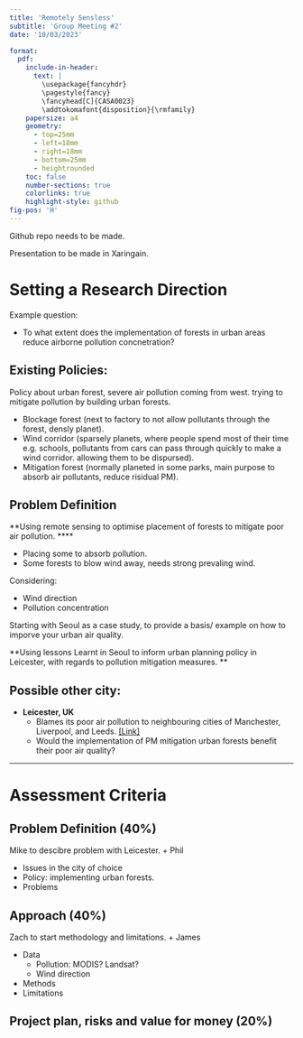 ```yaml
---
title: 'Remotely Sensless'
subtitle: 'Group Meeting #2'
date: '10/03/2023'

format:
  pdf:
    include-in-header:
      text: |
        \usepackage{fancyhdr}
        \pagestyle{fancy}
        \fancyhead[C]{CASA0023}
        \addtokomafont{disposition}{\rmfamily}
    papersize: a4
    geometry:
      - top=25mm
      - left=18mm
      - right=18mm
      - bottom=25mm
      - heightrounded
    toc: false
    number-sections: true
    colorlinks: true
    highlight-style: github
fig-pos: 'H' 
---
```

Github repo needs to be made. 

Presentation to be made in Xaringain. 

# Setting a Research Direction

Example question: 

- To what extent does the implementation of forests in urban areas reduce airborne pollution concnetration? 



## Existing Policies:

Policy about urban forest, severe air pollution coming from west. trying to mitigate pollution by building urban forests.

- Blockage forest (next to factory to not allow pollutants through the forest, densly planet).
- Wind corridor (sparsely planets, where people spend most of their time e.g. schools, pollutants from cars can pass through quickly to make a wind corridor. allowing them to be dispursed).
- Mitigation forest (normally planeted in some parks, main purpose to absorb air pollutants, reduce risidual PM).



## Problem Definition

**Using remote sensing to optimise placement of forests to mitigate poor air pollution. ****

- Placing some to absorb pollution. 
- Some forests to blow wind away, needs strong prevaling wind. 





Considering:

- Wind direction
- Pollution concentration





Starting with Seoul as a case study, to provide a basis/ example on how to imporve your urban air quality. 

**Using lessons Learnt in Seoul to inform urban planning policy in Leicester, with regards to pollution mitigation measures. **

## Possible other city: 

- **Leicester, UK**
  - Blames its poor air pollution to neighbouring cities of Manchester, Liverpool, and Leeds. [[Link]](https://www.leicestermercury.co.uk/news/leicester-news/council-claims-dirty-neighbouring-cities-1534393)
  - Would the implementation of PM mitigation urban forests benefit their poor air quality? 



---

# Assessment Criteria

## Problem Definition (40%)

Mike to descibre problem with Leicester. + Phil

- Issues in the city of choice
- Policy: implementing urban forests. 
- Problems

## Approach (40%)

Zach to start methodology and limitations. + James

- Data 
  - Pollution: MODIS? Landsat?
  - Wind direction
- Methods
- Limitations

## Project plan, risks and value for money (20%)



